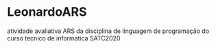 # LeonardoARS
atividade avaliativa ARS da disciplina de linguagem de programação do curso tecnico de informatica SATC2020
